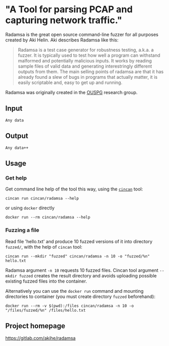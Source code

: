 # "A Tool for parsing PCAP and capturing network traffic."

Radamsa is the great open source command-line fuzzer for all purposes created by Aki Helin.
Aki describes Radamsa like this:

> Radamsa is a test case generator for robustness testing, a.k.a. a fuzzer. It is typically used to test how well a program can withstand malformed and potentially malicious inputs. It works by reading sample files of valid data and generating interestringly different outputs from them. The main selling points of radamsa are that it has already found a slew of bugs in programs that actually matter, it is easily scriptable and, easy to get up and running.

Radamsa was originally created in the [OUSPG](https://www.oulu.fi/bisg/ouspg) research group.

## Input

```
Any data
```

## Output

```
Any data++
```

## Usage

### Get help

Get command line help of the tool this way, using the
[`cincan`](https://gitlab.com/cincan/cincan-command) tool:
```
cincan run cincan/radamsa --help
```

or using `docker` directly

```
docker run --rm cincan/radamsa --help
```

### Fuzzing a file

Read file 'hello.txt' and produce 10 fuzzed versions of it into directory `fuzzed/`,
with the help of `cincan` tool:

```
cincan run --mkdir "fuzzed" cincan/radamsa -n 10 -o "fuzzed/%n" hello.txt
```

Radamsa argument `-n 10` requests 10 fuzzed files.
Cincan tool argument `--mkdir fuzzed` creates the result directory and avoids uploading
possible existing fuzzed files into the container.

Alternatively you can use the `docker run` command and mounting directories to container
(you must create directory `fuzzed` beforehand):

``` 
docker run --rm -v $(pwd):/files cincan/radamsa -n 10 -o "/files/fuzzed/%n" /files/hello.txt
```

## Project homepage

https://gitlab.com/akihe/radamsa
